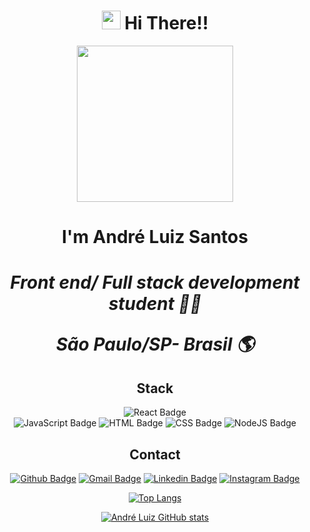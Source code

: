 <h1 align="center"><img src="https://emojis.slackmojis.com/emojis/images/1531849430/4246/blob-sunglasses.gif?1531849430" width="30"/> Hi There!! </h1>

<div align="center">
  
   <img src='https://media4.giphy.com/media/unQ3IJU2RG7DO/giphy.gif' width='250'>
   


</div>

<div align="center">
  
  <h1>I'm André Luiz Santos<h1>

  ***Front end/ Full stack development student :man_technologist:***
    
  ***São Paulo/SP- Brasil :earth_americas:***
  
</div>

<div align="center">
  
  ## Stack
  
  ![React Badge](https://img.shields.io/badge/react-DD0031?style=for-the-badge&logo=react&logoColor=white)  
  ![JavaScript Badge](https://img.shields.io/badge/JavaScript-F7DF1E?style=for-the-badge&logo=javascript&logoColor=black)
  ![HTML Badge](https://img.shields.io/badge/HTML-239120?style=for-the-badge&logo=html5&logoColor=white)
  ![CSS Badge](https://img.shields.io/badge/CSS-239120?&style=for-the-badge&logo=css3&logoColor=white)
  ![NodeJS Badge](https://img.shields.io/badge/Node.js-43853D?style=for-the-badge&logo=node.js&logoColor=white)
  
  ## Contact
  
  [![Github Badge](https://img.shields.io/badge/GitHub-100000?style=for-the-badge&logo=github&logoColor=white)](https://github.com/DehLuizSantos)
  [![Gmail Badge](https://img.shields.io/badge/Gmail-D14836?style=for-the-badge&logo=gmail&logoColor=white)](mailto:and_consul@outlook.com)
  [![Linkedin Badge](https://img.shields.io/badge/LinkedIn-0077B5?style=for-the-badge&logo=linkedin&logoColor=white)](https://www.linkedin.com/in/andr%C3%A9-luiz-844207102/)
  [![Instagram Badge](https://img.shields.io/badge/Instagram-E4405F?style=for-the-badge&logo=instagram&logoColor=white)](https://www.instagram.com/and_bas7/)
  
  
</div>

<div align="center">
  
  [![Top Langs](https://github-readme-stats.vercel.app/api/top-langs/?username=DehLuizSantos&layout=compact)](https://github.com/DehLuizSantos)

</div>

<div align="center">
  
  [![André Luiz GitHub stats](https://github-readme-stats.vercel.app/api?username=DehLuizSantos&hide=contribs,issues&show_icons=true)](https://github.com/DehLuizSantos)
  
</div>
